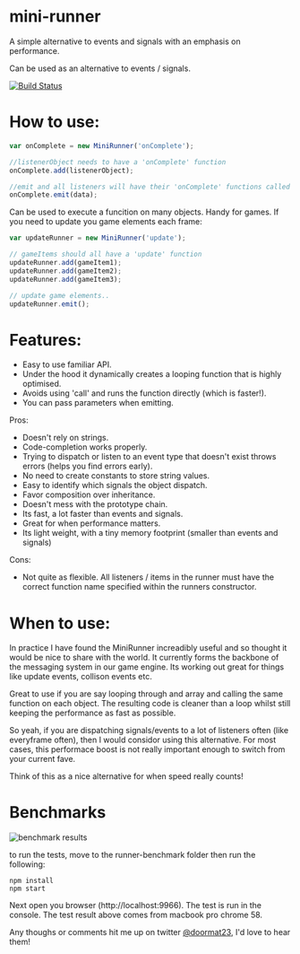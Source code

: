 # mini-runner
A simple alternative to events and signals with an emphasis on performance.

Can be used as an alternative to events / signals. 

[![Build Status](https://travis-ci.org/GoodBoyDigital/mini-runner.svg?branch=master)](https://travis-ci.org/GoodBoyDigital/mini-runner)

# How to use:
```js
var onComplete = new MiniRunner('onComplete');

//listenerObject needs to have a 'onComplete' function
onComplete.add(listenerObject);

//emit and all listeners will have their 'onComplete' functions called
onComplete.emit(data);
```

Can be used to execute a funcition on many objects. Handy for games. If you need to update you game elements each frame:

```js
var updateRunner = new MiniRunner('update');

// gameItems should all have a 'update' function
updateRunner.add(gameItem1);
updateRunner.add(gameItem2);
updateRunner.add(gameItem3);

// update game elements..
updateRunner.emit();
```
# Features:
- Easy to use familiar API.
- Under the hood it dynamically creates a looping function that is highly optimised. 
- Avoids using 'call' and runs the function directly (which is faster!).
- You can pass parameters when emitting.

Pros:
- Doesn't rely on strings.
- Code-completion works properly.
- Trying to dispatch or listen to an event type that doesn't exist throws errors (helps you find errors early).
- No need to create constants to store string values.
- Easy to identify which signals the object dispatch.
- Favor composition over inheritance.
- Doesn't mess with the prototype chain.
- Its fast, a lot faster than events and signals.
- Great for when performance matters.
- Its light weight, with a tiny memory footprint (smaller than events and signals)


Cons:
- Not quite as flexible. All listeners / items in the runner must have the correct function name specified within the runners constructor.

# When to use:
In practice I have found the MiniRunner increadibly useful and so thought it would be nice to share with the world. It currently forms the backbone of the messaging system in our game engine. Its working out great for things like update events, collison events etc. 

Great to use if you are say looping through and array and calling the same function on each object. The resulting code is cleaner than a loop whilst still keeping the performance as fast as possible.

So yeah, if you are dispatching signals/events to a lot of listeners often (like everyframe often), then I would considor using this alternative. For most cases, this performace boost is not really important enough to switch from your current fave. 

Think of this as a nice alternative for when speed really counts!


# Benchmarks
![benchmark results](https://photos-6.dropbox.com/t/2/AAAHAFu3cvFlEYVMrklzp-yaaR8OnEZpbSDFJL5-cTKgtg/12/636750047/png/32x32/3/1489708800/0/2/Screenshot%202017-03-16%2019.25.01.png/EOm5o5UFGKwJIAcoBw/2zJLuApgU9ujHA4gHbdnJvkq-8aud28HagayhL7nYJQ?dl=0&size=2048x1536&size_mode=3)

to run the tests, move to the runner-benchmark folder then run the following:
```
npm install
npm start
```

Next open you browser (http://localhost:9966). The test is run in the console.
The test result above comes from macbook pro chrome 58.

Any thoughs or comments hit me up on twitter [@doormat23](https://twitter.com/doormat23), I'd love to hear them! 

